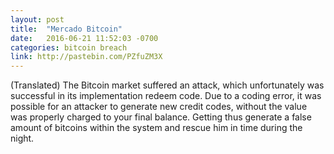```yaml
---
layout: post
title:  "Mercado Bitcoin"
date:   2016-06-21 11:52:03 -0700
categories: bitcoin breach
link: http://pastebin.com/PZfuZM3X
---
```

(Translated)
The Bitcoin market suffered an attack, which unfortunately was successful in its implementation redeem code. Due to a coding error, it was possible for an attacker to generate new credit codes, without the value was properly charged to your final balance. Getting thus generate a false amount of bitcoins within the system and rescue him in time during the night.
